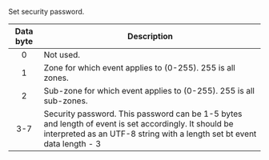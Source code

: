 Set security password.

 | Data byte | Description                                                        |
 | :---------: | -----------                                                      |
 | 0         | Not used.                                                          |
 | 1         | Zone for which event applies to (0-255). 255 is all zones.         |
 | 2         | Sub-zone for which event applies to (0-255). 255 is all sub-zones. |
 | 3-7 | Security password. This password can be 1-5 bytes and length of event is set accordingly. It should be interpreted as an UTF-8 string with a length set bt event data length - 3 |